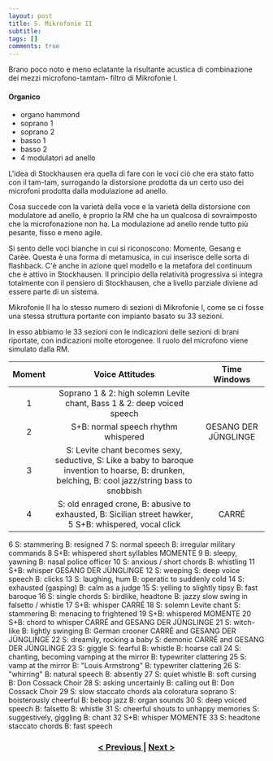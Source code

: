 ```yaml
---
layout: post
title: 5. Mikrofonie II
subtitle:
tags: []
comments: true
---
```


Brano poco noto e meno eclatante la risultante acustica di combinazione dei mezzi microfono-tamtam-
filtro di Mikrofonie I.

#### Organico

- organo hammond
- soprano 1
- soprano 2
- basso 1
- basso 2
- 4 modulatori ad anello

L'idea di Stockhausen era quella di fare con le voci ciò che era stato fatto con il tam-tam,
surrogando la distorsione prodotta da un certo uso dei microfoni prodotta dalla modulazione ad
anello.

Cosa succede con la varietà della voce e la varietà della distorsione con modulatore ad anello, è
proprio la RM che ha un qualcosa di sovraimposto che la microfonazione non ha. La modulazione
ad anello rende tutto più pesante, fisso e meno agile.

Si sento delle voci bianche in cui si riconoscono: Momente, Gesang e Carèe. Questa è una forma di
metamusica, in cui inserisce delle sorta di flashback. C'è anche in azione quel modello e la metafora
del continuum che è attivo in Stockhausen. Il principio della relatività progressiva si integra
totalmente con il pensiero di Stockhausen, che a livello parziale diviene ad essere parte di un
sistema.

Mikrofonie II ha lo stesso numero di sezioni di Mikrofonie I, come se ci fosse una stessa struttura
portante con impianto basato su 33 sezioni.

In esso abbiamo le 33 sezioni con le indicazioni delle sezioni di brani riportate, con indicazioni
molte etorogenee. Il ruolo del microfono viene simulato dalla RM.

|Moment|Voice Attitudes|Time Windows|
|:---:|:---:|:---:|
|1|Soprano 1 & 2: high solemn Levite chant, Bass 1 & 2: deep voiced speech|
|2|S+B: normal speech rhythm whispered|GESANG DER JÜNGLINGE|
|3|S: Levite chant becomes sexy, seductive, S: Like a baby to baroque invention to hoarse, B: drunken, belching, B: cool jazz/string bass to snobbish|
|4|S: old enraged crone, B: abusive to exhausted, B: Sicilian street hawker, 5 S+B: whispered, vocal click|CARRÉ|

6 S: stammering
B: resigned
7 S: normal speech
B: irregular military commands
8 S+B: whispered short syllables MOMENTE
9 B: sleepy, yawning
B: nasal police officer
10 S: anxious / short chords
B: whistling
11 S+B: whisper GESANG DER
JÜNGLINGE
12
S: weeping
S: deep voice speech
B: clicks
13 S: laughing, hum
B: operatic to suddenly cold
14 S: exhausted (gasping)
B: calm as a judge
15 S: yelling to slightly tipsy
B: fast baroque
16
S: single chords
S: birdlike, headtone
B: jazzy slow swing in falsetto / whistle
17 S+B: whisper CARRÉ
18
S: solemn Levite chant
S: stammering
B: menacing to frightened
19 S+B: whispered MOMENTE
20 S+B: chord to whisper
CARRÉ and
GESANG DER
JÜNGLINGE
21
S: witch-like
B: lightly swinging
B: German crooner
CARRÉ and
GESANG DER
JÜNGLINGE
22 S: dreamily, rocking a baby
S: demonic
CARRÉ and
GESANG DER
JÜNGLINGE
23
S: giggle
S: fearful
B: whistle
B: hoarse call
24 S: chanting, becoming vamping at the mirror
B: typewriter clattering
25
S: vamp at the mirror
B: "Louis Armstrong"
B: typewriter clattering
26
S: "whirring"
B: natural speech
B: absently
27
S: quiet whistle
B: soft cursing
B: Don Cossack Choir
28
S: asking uncertainly
B: calling out
B: Don Cossack Choir
29
S: slow staccato chords ala coloratura soprano
S: boisterously cheerful
B: bebop jazz
B: organ sounds
30
S: deep voiced speech
B: falsetto
B: whistle
31
S: cheerful shouts to unhappy memories
S: suggestively, giggling
B: chant
32 S+B: whisper MOMENTE
33 S: headtone staccato chords
B: fast speech

<h3 style="text-align:center">
<a href="https://velitch.github.io/velitch/2021-11-02-04_04_sezioni/">< Previous </a>
|
<a href="https://velitch.github.io/velitch/2021-11-02-05_01_relazione_mikrofonie_i/">Next ></a>
</h3>
